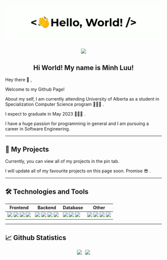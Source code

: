 <div align="center">
    <img src="assets/greetings.gif" align="center" height="" width="500" />
</div>

<!-- Contacts -->
<br />
<p align="center">
    <a href="mailto:nluu@ualberta.ca">
        <img src="https://img.shields.io/badge/mail-%23ff4343.svg?&style=for-the-badge&logo=gmail&logoColor=white" />
    </a>
</p>


<div align="center" width="200"><h2>Hi World! My name is Minh Luu!</h2></div>
<p>Hey there 👋 ,</p>

<p>Welcome to my Github Page!</p>

<p>About my self, I am currently attending University of Alberta as a student in Specialization Computer Science program 🧑🏻‍💻 . </p>

<p>I expect to graduate in May 2023 🧑🏻‍🎓 .</p>

<p>I have a huge passion for programming in general and I am pursuing a career in Software Engineering.</p>

---
## 📗 My Projects
<p>Currently, you can view all of my projects in the pin tab.</p>

<p>I will update all of my favourite projects on this page soon. Promise 😎 .</p>



---
## 🛠 Technologies and Tools
<table>
    <thead>
        <tr>
            <th>Frontend</th>
            <th>Backend</th>
            <th>Database</th>
            <th>Other</th>
        </tr>
    </thead>
    <tbody>
        <tr>
            <!-- FrontEnd -->
            <td>
               <img src="https://img.shields.io/badge/React-20232A?style=for-the-badge&logo=react&logoColor=61DAFB" />
               <img src="https://img.shields.io/badge/Vue.js-grey?style=for-the-badge&logo=vue.js" />
               <img src="https://img.shields.io/badge/TypeScript-007ACC?style=for-the-badge&logo=typescript&logoColor=white" />
               <img src="https://img.shields.io/badge/Material%20UI-63C9CB?style=for-the-badge&logo=materialui&logoColor=white" />
            </td>
            <!-- BackEnd -->
            <td>
                <img src="https://img.shields.io/badge/Node.js-43853D?style=for-the-badge&logo=node.js&logoColor=white" />
                <img src="https://img.shields.io/badge/Django-red?style=for-the-badge&logo=django&logoColor=black" />
                <img src="https://img.shields.io/badge/Express.js-404D59?style=for-the-badge&logo=express" />
                <img src="https://img.shields.io/badge/Spring%20Boot-67AA3C?style=for-the-badge&logo=springboot&logoColor=white" />
            </td>
            <!-- Database -->
            <td>
                <img src="https://img.shields.io/badge/MySQL-42759C?style=for-the-badge&logo=mysql&logoColor=white" />
                <img src="https://img.shields.io/badge/PostgreSQL-316192?style=for-the-badge&logo=postgresql&logoColor=white" />
                <img src="https://img.shields.io/badge/MongoDB-273141?style=for-the-badge&logo=MongoDB&logoColor=#47A248" />
            </td>
            <!-- Other -->
            <td>
                <img src="https://img.shields.io/badge/JavaScript-F7DF1E?style=for-the-badge&logo=JavaScript&logoColor=black" /> 
                <img src="https://img.shields.io/badge/Python-3776AB?style=for-the-badge&logo=python&logoColor=black" /> 
                <img src="https://img.shields.io/badge/Java-007396?style=for-the-badge&logo=java&logoColor=black" />
                <img src="https://img.shields.io/badge/Docker-F7F7F7?style=for-the-badge&logo=docker&logoColor=61DAFB" />
            </td>
        </tr>
    </tbody>
</table>

---
## 📈 Github Statistics
<div style="display: flex; justify-content: center; align-items: flex-end; gap: 10px">
<img src="https://github-readme-stats.vercel.app/api/top-langs/?username=nluu175&show_icons=true" />
<img src="https://github-readme-stats.vercel.app/api?username=nluu175&show_icons=true" />
</div>
